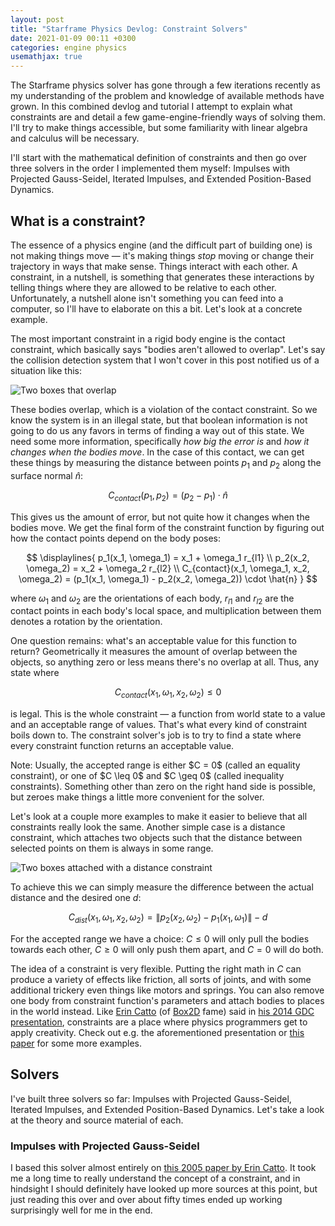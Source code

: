 ```yaml
---
layout: post
title: "Starframe Physics Devlog: Constraint Solvers"
date: 2021-01-09 00:11 +0300
categories: engine physics
usemathjax: true
---
```


The Starframe physics solver has gone through a few iterations recently as my
understanding of the problem and knowledge of available methods have grown. In
this combined devlog and tutorial I attempt to explain what constraints are and
detail a few game-engine-friendly ways of solving them. <!--excerpt-->
I'll try to make things accessible, but some familiarity with linear algebra and
calculus will be necessary.

I'll start with the mathematical definition of constraints and then go over
three solvers in the order I implemented them myself: Impulses with Projected
Gauss-Seidel, Iterated Impulses, and Extended Position-Based Dynamics.

## What is a constraint?

The essence of a physics engine (and the difficult part of building one) is not
making things move — it's making things _stop_ moving or change their
trajectory in ways that make sense. Things interact with each other.
A constraint, in a nutshell, is something that generates these interactions by
telling things where they are allowed to be relative to each other.
Unfortunately, a nutshell alone isn't something you can feed into a computer,
so I'll have to elaborate on this a bit. Let's look at a concrete example.

The most important constraint in a rigid body engine is the contact
constraint, which basically says "bodies aren't allowed to overlap".
Let's say the collision detection system that I won't
cover in this post notified us of a situation like this:

<div class="code-like-img">
  <img
    alt="Two boxes that overlap"
    src="/assets/TODO"
  />
</div>

These bodies overlap, which is a violation of the contact constraint.
So we know the system is in an illegal state, but that boolean information
is not going to do us any favors in terms of finding a way out of this state.
We need some more information, specifically _how big the error is_
and _how it changes when the bodies move_.
In the case of this contact, we can get these things by measuring
the distance between points $p_1$ and $p_2$ along the surface normal $\hat{n}$:

$$
C_{contact}(p_1, p_2) = (p_2 - p_1) \cdot \hat{n}
$$

This gives us the amount of error, but not quite how it changes when the bodies
move. We get the final form of the constraint function by figuring out how the
contact points depend on the body poses:

$$
\displaylines{
p_1(x_1, \omega_1) = x_1 + \omega_1 r_{l1} \\
p_2(x_2, \omega_2) = x_2 + \omega_2 r_{l2} \\
C_{contact}(x_1, \omega_1, x_2, \omega_2) =
  (p_1(x_1, \omega_1) - p_2(x_2, \omega_2)) \cdot \hat{n}
}
$$

where $\omega_1$ and $\omega_2$ are the orientations of each body,
$r_{l1}$ and $r_{l2}$ are the contact points in each body's local space,
and multiplication between them denotes a rotation by the orientation.

One question remains: what's an acceptable value for this function
to return? Geometrically it measures the amount of overlap between the
objects, so anything zero or less means there's no overlap at all.
Thus, any state where

$$
C_{contact}(x_1, \omega_1, x_2, \omega_2) \leq 0
$$

is legal. This is the whole constraint — a function from world state to a value
and an acceptable range of values. That's what every kind of constraint boils
down to. The constraint solver's job is to try to find a state where every
constraint function returns an acceptable value.

<p class="sidenote">
Note:
Usually, the accepted range is either $C = 0$ (called an equality constraint),
or one of $C \leq 0$ and $C \geq 0$ (called inequality constraints).
Something other than zero on the right hand side is possible, but zeroes make
things a little more convenient for the solver.
</p>

Let's look at a couple more examples to make it easier to believe that all
constraints really look the same. Another simple case is a distance
constraint, which attaches two objects such that the distance between
selected points on them is always in some range.

<div class="code-like-img">
  <img
    alt="Two boxes attached with a distance constraint"
    src="/assets/TODO"
  />
</div>

To achieve this we can simply measure the difference between the actual
distance and the desired one $d$:

$$
C_{dist}(x_1, \omega_1, x_2, \omega_2) =
  \|p_2(x_2, \omega_2) - p_1(x_1, \omega_1)\| - d
$$

For the accepted range we have a choice: $C \leq 0$ will only pull the bodies
towards each other, $C \geq 0$ will only push them apart, and $C = 0$ will do
both.

The idea of a constraint is very flexible. Putting the right math in $C$ can
produce a variety of effects like friction, all sorts of joints, and with some
additional trickery even things like motors and springs. You can also remove
one body from constraint function's parameters and attach bodies to places in
the world instead. Like [Erin Catto][cattotwit] (of [Box2D] fame) said in [his
2014 GDC presentation][cat14], constraints are a place where physics
programmers get to apply creativity. Check out e.g. the aforementioned
presentation or [this paper][tam15] for some more examples.

## Solvers

I've built three solvers so far: Impulses with Projected
Gauss-Seidel, Iterated Impulses, and Extended Position-Based Dynamics.
Let's take a look at the theory and source material of each.

### Impulses with Projected Gauss-Seidel

I based this solver almost entirely on [this 2005 paper by Erin Catto][cat05].
It took me a long time to really understand the concept of a constraint, and in
hindsight I should definitely have looked up more sources at this point, but
just reading this over and over about fifty times ended up working surprisingly
well for me in the end.

<!-- source documents -->

[cat05]: https://www.gamedevs.org/uploads/iterative-dynamics-with-temporal-coherence.pdf
[cat14]: https://box2d.org/files/ErinCatto_UnderstandingConstraints_GDC2014.pdf
[tam15]: http://www.mft-spirit.nl/files/MTamis_Constraints.pdf
[mmcjk20]: https://matthias-research.github.io/pages/publications/PBDBodies.pdf
[2mp-vid]: https://www.youtube.com/watch?v=F0QwAhUnpr4

<!-- other links -->

[cattotwit]: https://twitter.com/erin_catto
[box2d]: https://box2d.org/
